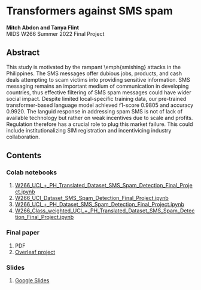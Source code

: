 # Transformers against SMS spam
**Mitch Abdon and Tanya Flint**  
MIDS W266 Summer 2022 Final Project

## Abstract
This study is motivated by the rampant \emph{smishing} attacks in the Philippines. The SMS messages offer dubious jobs, products, and cash deals attempting to scam victims into providing sensitive information. SMS messaging remains an important medium of communication in developing countries, thus effective filtering of SMS spam messages could have wider social impact. Despite limited local-specific training data, our pre-trained transformer-based language model achieved f1-score 0.9805 and accuracy 0.9920. The languid response in addressing spam SMS is not of lack of available technology but rather on weak incentives due to scale and profits. Regulation therefore has a crucial role to plug this market failure. This could include institutionalizing SIM registration and incentivicing industry collaboration. 

## Contents
### Colab notebooks
1. [W266_UCI_+_PH_Translated_Dataset_SMS_Spam_Detection_Final_Project.ipynb](https://colab.research.google.com/drive/1AyFMlb8DHwZBN2WB5Qy-iPnPM3uqMwdE?usp=sharing)
2. [W266_UCI_Dataset_SMS_Spam_Detection_Final_Project.ipynb](https://colab.research.google.com/drive/1Dqy5qz4MVGE6pvp9J2kLcO_WV1yAX93Q?usp=sharing)
3. [W266_UCI_+_PH_Dataset_SMS_Spam_Detection_Final_Project.ipynb](https://colab.research.google.com/drive/1N1Jcndxd43u8gta9e8S1eSydPIxn6voK?usp=sharing)
4. [W266_Class_weighted_UCI_+_PH_Translated_Dataset_SMS_Spam_Detection_Final_Project.ipynb](https://colab.research.google.com/drive/1EG4zmyLo-XDOYC_J-PJg5jS7DRw8Jcnl?usp=sharing)

### Final paper 
1. PDF
2. [Overleaf project](https://www.overleaf.com/project/62a55b574128ad7c73c9464d)

### Slides
1. [Google Slides](https://docs.google.com/presentation/d/1YKZcB275VV0OC-8QDzN0WFX70CH-UGy5JslP6zyG3x0/edit?usp=sharing)
